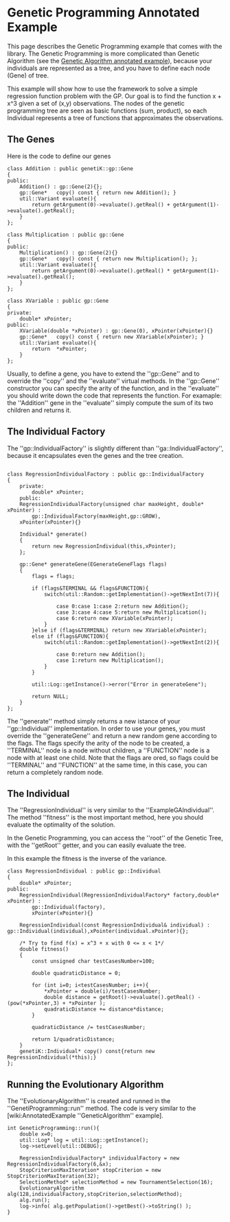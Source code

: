 # Genetic Programming Annotated Example #
This page describes the Genetic Programming example that comes with the library.
The Genetic Programming is more complicated than Genetic Algorithm (see the [Genetic Algorithm annotated example](GAAnnotatedExample.md)), because your individuals are represented as a tree, and you have to define each node (Gene) of tree.

This example will show how to use the framework to solve a simple regression function problem with the GP.
Our goal is to find the function x + x^3 given a set of (x,y) observations.
The nodes of the genetic programming tree are seen as basic functions (sum, product), so each Individual represents a tree of functions that approximates the observations.

## The Genes ##
Here is the code to define our genes
```
class Addition : public genetiK::gp::Gene
{
public:
	Addition() : gp::Gene(2){};
	gp::Gene*	copy() const { return new Addition(); }
	util::Variant evaluate(){
		return getArgument(0)->evaluate().getReal() + getArgument(1)->evaluate().getReal();
	}
};

class Multiplication : public gp::Gene
{
public:
	Multiplication() : gp::Gene(2){}
	gp::Gene*	copy() const { return new Multiplication(); };
	util::Variant evaluate(){
		return getArgument(0)->evaluate().getReal() * getArgument(1)->evaluate().getReal();
	}
};

class XVariable : public gp::Gene
{
private:
	double*	xPointer;	
public:
	XVariable(double *xPointer) : gp::Gene(0), xPointer(xPointer){}
	gp::Gene*	copy() const { return new XVariable(xPointer); }
	util::Variant evaluate(){
		return  *xPointer;
	}
};

```

Usually, to define a gene, you have to extend the ''gp::Gene'' and to override the ''copy'' and the ''evaluate'' virtual methods.
In the ''gp::Gene'' constructor you can specify the arity of the function, and in the ''evaluate'' you should write down the code that represents the function.
For examaple: the ''Addition'' gene in the ''evaluate'' simply compute the sum of its two children and returns it.

## The Individual Factory ##

The ''gp::IndividualFactory'' is slightly different than ''ga::IndividualFactory'', because it encapsulates even the genes and the tree creation.

```

class RegressionIndividualFactory : public gp::IndividualFactory
{
	private:
		double* xPointer;	
	public:
	RegressionIndividualFactory(unsigned char maxHeight, double* xPointer) : 
		gp::IndividualFactory(maxHeight,gp::GROW),
	xPointer(xPointer){}
	
	Individual* generate()
	{
		return new RegressionIndividual(this,xPointer);
	};
		
	gp::Gene* generateGene(EGenerateGeneFlags flags)
	{
		flags = flags;
		
		if (flags&TERMINAL && flags&FUNCTION){
			switch(util::Random::getImplementation()->getNextInt(7)){
				
				case 0:case 1:case 2:return new Addition();
				case 3:case 4:case 5:return new Multiplication();
				case 6:return new XVariable(xPointer);
			}
		}else if (flags&TERMINAL) return new XVariable(xPointer);
		else if (flags&FUNCTION){
			switch(util::Random::getImplementation()->getNextInt(2)){
				
				case 0:return new Addition();
				case 1:return new Multiplication();
			}			
		}
			
		util::Log::getInstance()->error("Error in generateGene");
		
		return NULL;
	}
};
```

The ''generate'' method simply returns a new istance of your ''gp::Individual'' implementation.
In order to use your genes, you must override the ''generateGene'' and return a new random gene according to the flags. The flags specify the arity of the node to be created, a ''TERMINAL'' node is a node without children, a ''FUNCTION'' node is a node with at least one child.
Note that the flags are ored, so flags could be ''TERMINAL'' and ''FUNCTION'' at the same time, in this case, you can return a completely random node.

## The Individual ##

The ''RegressionIndividual'' is very similar to the ''ExampleGAIndividual''.
The method ''fitness'' is the most important method, here you should evaluate the optimality of the solution.

In the Genetic Programming, you can access the ''root'' of the Genetic Tree, with the ''getRoot'' getter, and you can easily evaluate the tree.

In this example the fitness is the inverse of the variance.

```
class RegressionIndividual : public gp::Individual
{
	double*	xPointer;
public:
	RegressionIndividual(RegressionIndividualFactory* factory,double* xPointer) :
		gp::Individual(factory),
		xPointer(xPointer){}
		
	RegressionIndividual(const RegressionIndividual& individual) : gp::Individual(individual),xPointer(individual.xPointer){};
		
	/* Try to find f(x) = x^3 + x with 0 <= x < 1*/
	double fitness()
	{
		const unsigned char testCasesNumber=100;
		
		double quadraticDistance = 0;
		
		for (int i=0; i<testCasesNumber; i++){
			*xPointer = double(i)/testCasesNumber;
			double distance = getRoot()->evaluate().getReal() - (pow(*xPointer,3) + *xPointer );
			quadraticDistance += distance*distance;
		}
		
		quadraticDistance /= testCasesNumber;
		
		return 1/quadraticDistance;
	}	
	genetiK::Individual* copy() const{return new RegressionIndividual(*this);}
};
```

## Running the Evolutionary Algorithm ##

The ''EvolutionaryAlgorithm'' is created and runned in the ''GenetiProgramming::run'' method.
The code is very similar to the [wiki:AnnotatedExample ''GeneticAlgorithm'' example].

```
int GeneticProgramming::run(){
	double x=0;
	util::Log* log = util::Log::getInstance();
	log->setLevel(util::DEBUG);

	RegressionIndividualFactory* individualFactory = new RegressionIndividualFactory(6,&x);
	StopCriterionMaxIteration* stopCriterion = new StopCriterionMaxIteration(32);
	SelectionMethod* selectionMethod = new TournamentSelection(16);
	EvolutionaryAlgorithm alg(128,individualFactory,stopCriterion,selectionMethod);
	alg.run();
	log->info( alg.getPopulation()->getBest()->toString() );
}
	
```

